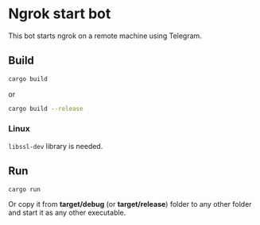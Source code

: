 # Ngrok start bot

This bot starts ngrok on a remote machine using Telegram.

## Build

```bash
cargo build
```

or

```bash
cargo build --release
```

### Linux

`libssl-dev` library is needed.

## Run

```bash
cargo run
```

Or copy it from **target/debug** (or **target/release**) folder to any other
folder and start it as any other executable.
